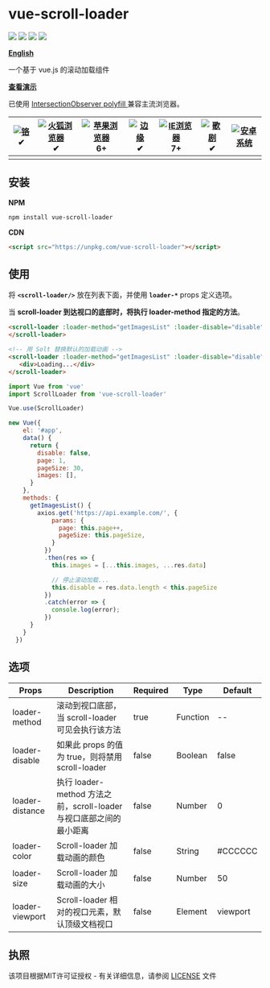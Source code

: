 # vue-scroll-loader

![](https://img.shields.io/github/license/molvqingtai/vue-scroll-loader.svg) ![](https://img.shields.io/github/size/molvqingtai/vue-scroll-loader/dist/scroll-loader.umd.min.js.svg) ![](https://img.shields.io/npm/dt/vue-scroll-loader.svg) ![](https://img.shields.io/npm/v/vue-scroll-loader.svg)

[**English**](https://github.com/molvqingtai/vue-scroll-loader)

一个基于 vue.js 的滚动加载组件

**[查看演示](https://molvqingtai.github.io/vue-scroll-loader/demo.html)**



已使用 [IntersectionObserver polyfill ](https://github.com/w3c/IntersectionObserver/tree/master/polyfill) 兼容主流浏览器。

| [![铬](https://camo.githubusercontent.com/1ac079682348cdd02c16d7ab11e2b48a522e52d8/68747470733a2f2f7261772e6769746875622e636f6d2f616c7272612f62726f777365722d6c6f676f732f33392e322e322f7372632f6368726f6d652f6368726f6d655f34387834382e706e67)](https://camo.githubusercontent.com/1ac079682348cdd02c16d7ab11e2b48a522e52d8/68747470733a2f2f7261772e6769746875622e636f6d2f616c7272612f62726f777365722d6c6f676f732f33392e322e322f7372632f6368726f6d652f6368726f6d655f34387834382e706e67) ✔ | [![火狐浏览器](https://camo.githubusercontent.com/a445499e52cc0b13318760f137df851f2b107a55/68747470733a2f2f7261772e6769746875622e636f6d2f616c7272612f62726f777365722d6c6f676f732f33392e322e322f7372632f66697265666f782f66697265666f785f34387834382e706e67)](https://camo.githubusercontent.com/a445499e52cc0b13318760f137df851f2b107a55/68747470733a2f2f7261772e6769746875622e636f6d2f616c7272612f62726f777365722d6c6f676f732f33392e322e322f7372632f66697265666f782f66697265666f785f34387834382e706e67) ✔ | [![苹果浏览器](https://camo.githubusercontent.com/038a385a39899c0ac57a6164a2610d0fed1c8a70/68747470733a2f2f7261772e6769746875622e636f6d2f616c7272612f62726f777365722d6c6f676f732f33392e322e322f7372632f7361666172692f7361666172695f34387834382e706e67)](https://camo.githubusercontent.com/038a385a39899c0ac57a6164a2610d0fed1c8a70/68747470733a2f2f7261772e6769746875622e636f6d2f616c7272612f62726f777365722d6c6f676f732f33392e322e322f7372632f7361666172692f7361666172695f34387834382e706e67) 6+ | [![边缘](https://camo.githubusercontent.com/e93b3054e8ac93799aa549bb486ff376c006767a/68747470733a2f2f7261772e6769746875622e636f6d2f616c7272612f62726f777365722d6c6f676f732f33392e322e322f7372632f656467652f656467655f34387834382e706e67)](https://camo.githubusercontent.com/e93b3054e8ac93799aa549bb486ff376c006767a/68747470733a2f2f7261772e6769746875622e636f6d2f616c7272612f62726f777365722d6c6f676f732f33392e322e322f7372632f656467652f656467655f34387834382e706e67) ✔ | [![IE浏览器](https://camo.githubusercontent.com/9b2ee574b554e82d350f0421a442e88a589d9c2c/68747470733a2f2f7261772e6769746875622e636f6d2f616c7272612f62726f777365722d6c6f676f732f33392e322e322f7372632f617263686976652f696e7465726e65742d6578706c6f7265725f372d382f696e7465726e65742d6578706c6f7265725f372d385f34387834382e706e67)](https://camo.githubusercontent.com/9b2ee574b554e82d350f0421a442e88a589d9c2c/68747470733a2f2f7261772e6769746875622e636f6d2f616c7272612f62726f777365722d6c6f676f732f33392e322e322f7372632f617263686976652f696e7465726e65742d6578706c6f7265725f372d382f696e7465726e65742d6578706c6f7265725f372d385f34387834382e706e67) 7+ | [![歌剧](https://camo.githubusercontent.com/1e48b149086724d80576a5944626192406190a85/68747470733a2f2f7261772e6769746875622e636f6d2f616c7272612f62726f777365722d6c6f676f732f33392e322e322f7372632f6f706572612f6f706572615f34387834382e706e67)](https://camo.githubusercontent.com/1e48b149086724d80576a5944626192406190a85/68747470733a2f2f7261772e6769746875622e636f6d2f616c7272612f62726f777365722d6c6f676f732f33392e322e322f7372632f6f706572612f6f706572615f34387834382e706e67) ✔ | [![安卓系统](https://camo.githubusercontent.com/fed51100e449dc997ee45fd2fcc401a144a31c4c/68747470733a2f2f7261772e6769746875622e636f6d2f616c7272612f62726f777365722d6c6f676f732f33392e322e322f7372632f616e64726f69642f616e64726f69645f34387834382e706e67)](https://camo.githubusercontent.com/fed51100e449dc997ee45fd2fcc401a144a31c4c/68747470733a2f2f7261772e6769746875622e636f6d2f616c7272612f62726f777365722d6c6f676f732f33392e322e322f7372632f616e64726f69642f616e64726f69645f34387834382e706e67) |
| ------------------------------------------------------------ | ------------------------------------------------------------ | ------------------------------------------------------------ | ------------------------------------------------------------ | ------------------------------------------------------------ | ------------------------------------------------------------ | ------------------------------------------------------------ |
|                                                              |                                                              |                                                              |                                                              |                                                              |                                                              |                                                              |

## 安装

**NPM**

```shell
npm install vue-scroll-loader
```

**CDN**

```html
<script src="https://unpkg.com/vue-scroll-loader"></script>
```



## 使用


将 **`<scroll-loader/>`** 放在列表下面，并使用 **`loader-*`**  props 定义选项。

当 **scroll-loader **到达视口的底部时，将执行 **loader-method** 指定的**方法**。

```html
<scroll-loader :loader-method="getImagesList" :loader-disable="disable">
</scroll-loader>

<!-- 用 Solt 替换默认的加载动画 -->
<scroll-loader :loader-method="getImagesList" :loader-disable="disable">
   <div>Loading...</div>
</scroll-loader>
```

```javascript
import Vue from 'vue'
import ScrollLoader from 'vue-scroll-loader'

Vue.use(ScrollLoader)

new Vue({
    el: '#app',
    data() {
      return {
        disable: false,
        page: 1,
        pageSize: 30,
        images: [],
      }
    },
    methods: {
      getImagesList() {
        axios.get('https://api.example.com/', {
            params: {
              page: this.page++,
              pageSize: this.pageSize,
            }
          })
          .then(res => {
           	this.images = [...this.images, ...res.data]

            // 停止滚动加载...
          	this.disable = res.data.length < this.pageSize
          })
          .catch(error => {
            console.log(error);
          })
      }
    }
  })
```



## 选项

| Props           | Description                                                  | **Required** | Type     | Default  |
| --------------- | ------------------------------------------------------------ | ------------ | -------- | -------- |
| loader-method   | 滚动到视口底部，当 scroll-loader 可见会执行该方法            | true         | Function | --       |
| loader-disable  | 如果此 props 的值为 true，则将禁用 scroll-loader             | false        | Boolean  | false    |
| loader-distance | 执行 loader-method 方法之前，scroll-loader 与视口底部之间的最小距离 | false        | Number   | 0        |
| loader-color    | Scroll-loader 加载动画的颜色                                 | false        | String   | \#CCCCCC |
| loader-size     | Scroll-loader 加载动画的大小                                 | false        | Number   | 50       |
| loader-viewport | Scroll-loader 相对的视口元素，默认顶级文档视口               | false        | Element  | viewport |




## 执照

该项目根据MIT许可证授权 - 有关详细信息，请参阅 [LICENSE](https://github.com/molvqingtai/vue-scroll-loader/blob/master/LICENSE) 文件
